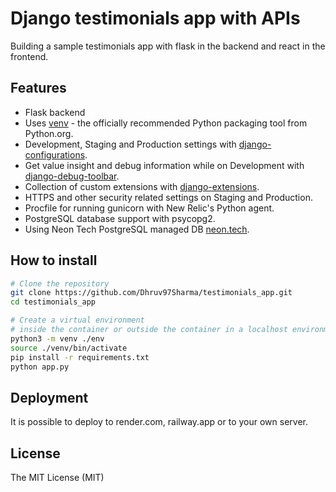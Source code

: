 # Django testimonials app with APIs

Building a sample testimonials app with flask in the backend and react in the frontend.

## Features

- Flask backend
- Uses [venv](https://docs.python.org/3/library/venv.html) - the officially recommended Python packaging tool from Python.org.
- Development, Staging and Production settings with [django-configurations](https://django-configurations.readthedocs.org).
- Get value insight and debug information while on Development with [django-debug-toolbar](https://django-debug-toolbar.readthedocs.org).
- Collection of custom extensions with [django-extensions](http://django-extensions.readthedocs.org).
- HTTPS and other security related settings on Staging and Production.
- Procfile for running gunicorn with New Relic's Python agent.
- PostgreSQL database support with psycopg2.
- Using Neon Tech PostgreSQL managed DB [neon.tech](https://neon.tech/docs/introduction).

## How to install

```bash
# Clone the repository
git clone https://github.com/Dhruv97Sharma/testimonials_app.git
cd testimonials_app

# Create a virtual environment
# inside the container or outside the container in a localhost environment
python3 -m venv ./env
source ./venv/bin/activate
pip install -r requirements.txt
python app.py
```

## Deployment

It is possible to deploy to render.com, railway.app or to your own server.

## License

The MIT License (MIT)